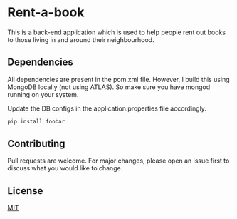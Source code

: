 # Rent-a-book
This is a back-end application which is used to help people rent out books to those living in and around their neighbourhood.


## Dependencies
All dependencies are present in the pom.xml file.
However, I build this using MongoDB locally (not using ATLAS). So make sure you have mongod running on your system.

Update the DB configs in the application.properties file accordingly.

```bash
pip install foobar
```

## Contributing

Pull requests are welcome. For major changes, please open an issue first
to discuss what you would like to change.

## License

[MIT](https://choosealicense.com/licenses/mit/)
